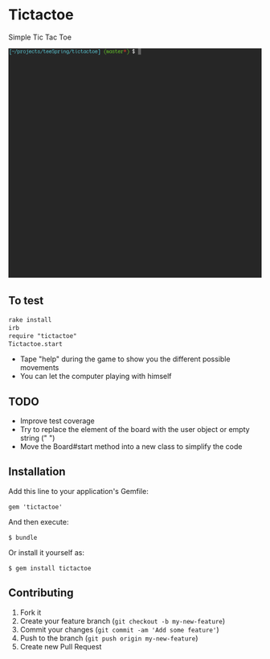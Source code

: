 # Tictactoe

Simple Tic Tac Toe

![Video Walkthrough](demo.gif)

## To test
	
	rake install
	irb
	require "tictactoe"
	Tictactoe.start

- Tape "help" during the game to show you the different possible movements
- You can let the computer playing with himself

## TODO

- Improve test coverage
- Try to replace the element of the board with the user object or empty string (" ")
- Move the Board#start method into a new class to simplify the code


## Installation

Add this line to your application's Gemfile:

    gem 'tictactoe'

And then execute:

    $ bundle

Or install it yourself as:

    $ gem install tictactoe

## Contributing

1. Fork it
2. Create your feature branch (`git checkout -b my-new-feature`)
3. Commit your changes (`git commit -am 'Add some feature'`)
4. Push to the branch (`git push origin my-new-feature`)
5. Create new Pull Request
